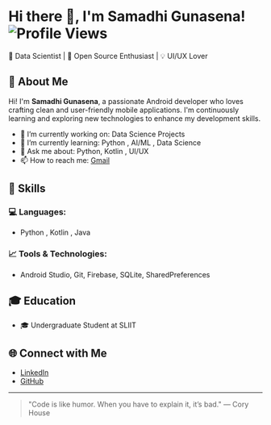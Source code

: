 # Hi there 👋, I'm Samadhi Gunasena!![Profile Views](https://komarev.com/ghpvc/?username=Samadhi-12&color=blue)

🚀 Data Scientist | 🌱 Open Source Enthusiast | 💡 UI/UX Lover

## 💼 About Me

Hi! I'm **Samadhi Gunasena**, a passionate Android developer who loves crafting clean and user-friendly mobile applications. I'm continuously learning and exploring new technologies to enhance my development skills.

* 🔭 I’m currently working on: Data Science Projects
* 🌱 I’m currently learning: Python , AI/ML , Data Science
* 💬 Ask me about: Python, Kotlin , UI/UX
* 📫 How to reach me: [Gmail](mailto:sama.gunasena12@gmail.com)

## 🌟 Skills

### 💻 Languages:

* Python , Kotlin , Java 

### 📈 Tools & Technologies:

* Android Studio, Git, Firebase, SQLite, SharedPreferences

## 🎓 Education

* 🎓 Undergraduate Student at SLIIT

## 🌐 Connect with Me

* [LinkedIn](https://www.linkedin.com/in/samadhi-gunasena-29493a35a/)
* [GitHub](https://github.com/Samadhi-12)

---

> "Code is like humor. When you have to explain it, it’s bad." — Cory House
